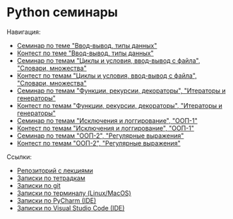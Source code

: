 # Python семинары

Навигация:
- [Семинар по теме "Ввод-вывод, типы данных"](sem01)
- [Контест по теме "Ввод-вывод, типы данных"](sem02)
- [Семинар по темам "Циклы и условия, ввод-вывод с файла", "Словари, множества"](sem03)
- [Контест по темам "Циклы и условия, ввод-вывод с файла", "Словари, множества"](sem04)
- [Семинар по темам "Функции, рекурсии, декораторы", "Итераторы и генераторы"](sem05)
- [Контест по темам "Функции, рекурсии, декораторы", "Итераторы и генераторы"](sem06)
- [Семинар по темам "Исключения и логгирование", "ООП-1"](sem07)
- [Контест по темам "Исключения и логгирование", "ООП-1"](sem08)
- [Семинар по темам "ООП-2", "Регулярные выражения"](sem09)
- [Контест по темам "ООП-2", "Регулярные выражения"](sem10)

Ссылки:
- [Репозиторий с лекциями](https://github.com/Palladain/Python_1_HSE_2023)
- [Записки по тетрадкам](tools/notebook.md)
- [Записки по git](tools/git.md)
- [Записки по терминалу (Linux/MacOS)](tools/terminal.md)
- [Записки по PyCharm (IDE)](tools/pycharm.md)
- [Записки по Visual Studio Code (IDE)](tools/vscode.md)
